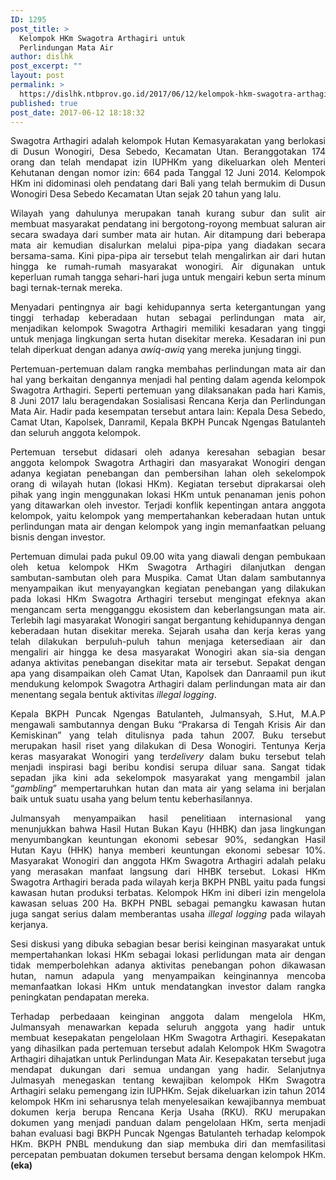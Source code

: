 ```yaml
---
ID: 1295
post_title: >
  Kelompok HKm Swagotra Arthagiri untuk
  Perlindungan Mata Air
author: dislhk
post_excerpt: ""
layout: post
permalink: >
  https://dislhk.ntbprov.go.id/2017/06/12/kelompok-hkm-swagotra-arthagiri-untuk-perlindungan-mata-air/
published: true
post_date: 2017-06-12 18:18:32
---
```

<p style="text-align: justify;">Swagotra Arthagiri adalah kelompok Hutan Kemasyarakatan yang berlokasi di Dusun Wonogiri, Desa Sebedo, Kecamatan Utan. Beranggotakan 174 orang dan telah mendapat izin IUPHKm yang dikeluarkan oleh Menteri Kehutanan dengan nomor izin: 664 pada Tanggal 12 Juni 2014. Kelompok HKm ini didominasi oleh pendatang dari Bali yang telah bermukim di Dusun Wonogiri Desa Sebedo Kecamatan Utan sejak 20 tahun yang lalu.</p>
<p style="text-align: justify;">Wilayah yang dahulunya merupakan tanah kurang subur dan sulit air membuat masyarakat pendatang ini bergotong-royong membuat saluran air secara swadaya dari sumber mata air hutan. Air ditampung dari beberapa mata air kemudian disalurkan melalui pipa-pipa yang diadakan secara bersama-sama. Kini pipa-pipa air tersebut telah mengalirkan air dari hutan hingga ke rumah-rumah masyarakat wonogiri. Air digunakan untuk keperluan rumah tangga sehari-hari juga untuk mengairi kebun serta minum bagi ternak-ternak mereka.</p>
<p style="text-align: justify;">Menyadari pentingnya air bagi kehidupannya serta ketergantungan yang tinggi terhadap keberadaan hutan sebagai perlindungan mata air, menjadikan kelompok Swagotra Arthagiri memiliki kesadaran yang tinggi untuk menjaga lingkungan serta hutan disekitar mereka. Kesadaran ini pun telah diperkuat dengan adanya <em>awiq-awiq</em> yang mereka junjung tinggi.</p>
<p style="text-align: justify;">Pertemuan-pertemuan dalam rangka membahas perlindungan mata air dan hal yang berkaitan dengannya menjadi hal penting dalam agenda kelompok Swagotra Arthagiri. Seperti pertemuan yang dilaksanakan pada hari Kamis, 8 Juni 2017 lalu beragendakan Sosialisasi Rencana Kerja dan Perlindungan Mata Air. Hadir pada kesempatan tersebut antara lain: Kepala Desa Sebedo, Camat Utan, Kapolsek, Danramil, Kepala BKPH Puncak Ngengas Batulanteh dan seluruh anggota kelompok.</p>
<p style="text-align: justify;">Pertemuan tersebut didasari oleh adanya keresahan sebagian besar anggota kelompok Swagotra Arthagiri dan masyarakat Wonogiri dengan adanya kegiatan penebangan dan pembersihan lahan oleh sekelompok orang di wilayah hutan (lokasi HKm). Kegiatan tersebut diprakarsai oleh pihak yang ingin menggunakan lokasi HKm untuk penanaman jenis pohon yang ditawarkan oleh investor. Terjadi konflik kepentingan antara anggota kelompok, yaitu kelompok yang mempertahankan keberadaan hutan untuk perlindungan mata air dengan kelompok yang ingin memanfaatkan peluang bisnis dengan investor.</p>
<p style="text-align: justify;">Pertemuan dimulai pada pukul 09.00 wita yang diawali dengan pembukaan oleh ketua kelompok HKm Swagotra Arthagiri dilanjutkan dengan sambutan-sambutan oleh para Muspika. Camat Utan dalam sambutannya menyampaikan ikut menyayangkan kegiatan penebangan yang dilakukan pada lokasi HKm Swagotra Arthagiri tersebut mengingat efeknya akan mengancam serta mengganggu ekosistem dan keberlangsungan mata air. Terlebih lagi masyarakat Wonogiri sangat bergantung kehidupannya dengan keberadaan hutan disekitar mereka. Sejarah usaha dan kerja keras yang telah dilakukan berpuluh-puluh tahun menjaga ketersediaan air dan mengaliri air hingga ke desa masyarakat Wonogiri akan sia-sia dengan adanya aktivitas penebangan disekitar mata air tersebut. Sepakat dengan apa yang disampaikan oleh Camat Utan, Kapolsek dan Danraamil pun ikut mendukung kelompok Swagotra Arthagiri dalam perlindungan mata air dan menentang segala bentuk aktivitas <em>illegal logging</em>.</p>
<p style="text-align: justify;">Kepala BKPH Puncak Ngengas Batulanteh, Julmansyah, S.Hut, M.A.P mengawali sambutannya dengan Buku “Prakarsa di Tengah Krisis Air dan Kemiskinan” yang telah ditulisnya pada tahun 2007. Buku tersebut merupakan hasil riset yang dilakukan di Desa Wonogiri. Tentunya Kerja keras masyarakat Wonogiri yang ter<em>delivery</em> dalam buku tersebut telah menjadi inspirasi bagi beribu kondisi serupa diluar sana. Sangat tidak sepadan jika kini ada sekelompok masyarakat yang mengambil jalan “<em>gambling</em>” mempertaruhkan hutan dan mata air yang selama ini berjalan baik untuk suatu usaha yang belum tentu keberhasilannya.</p>
<p style="text-align: justify;">Julmansyah menyampaikan hasil penelitiaan internasional yang menunjukkan bahwa Hasil Hutan Bukan Kayu (HHBK) dan jasa lingkungan menyumbangkan keuntungan ekonomi sebesar 90%, sedangkan Hasil Hutan Kayu (HHK) hanya memberi keuntungan ekonomi sebesar 10%. Masyarakat Wonogiri dan anggota HKm Swagotra Arthagiri adalah pelaku yang merasakan manfaat langsung dari HHBK tersebut. Lokasi HKm Swagotra Arthagiri berada pada wilayah kerja BKPH PNBL yaitu pada fungsi kawasan hutan produksi terbatas. Kelompok HKm ini diberi izin mengelola kawasan seluas 200 Ha. BKPH PNBL sebagai pemangku kawasan hutan juga sangat serius dalam memberantas usaha <em>illegal logging</em> pada wilayah kerjanya.</p>
<p style="text-align: justify;">Sesi diskusi yang dibuka sebagian besar berisi keinginan masyarakat untuk mempertahankan lokasi HKm sebagai lokasi perlidungan mata air dengan tidak memperbolehkan adanya aktivitas penebangan pohon dikawasan hutan, namun adapula yang menyampaikan keinginannya mencoba memanfaatkan lokasi HKm untuk mendatangkan investor dalam rangka peningkatan pendapatan mereka.</p>
<p style="text-align: justify;">Terhadap perbedaaan keinginan anggota dalam mengelola HKm, Julmansyah menawarkan kepada seluruh anggota yang hadir untuk membuat kesepakatan pengelolaan HKm Swagotra Arthagiri. Kesepakatan yang dihasilkan pada pertemuan tersebut adalah Kelompok HKm Swagotra Arthagiri dihajatkan untuk Perlindungan Mata Air. Kesepakatan tersebut juga mendapat dukungan dari semua undangan yang hadir. Selanjutnya Julmasyah menegaskan tentang kewajiban kelompok HKm Swagotra Arthagiri selaku pemengang izin IUPHKm. Sejak dikeluarkan izin tahun 2014 kelompok HKm ini seharusnya telah menyelesaikan kewajibannya membuat dokumen kerja berupa Rencana Kerja Usaha (RKU). RKU merupakan dokumen yang menjadi panduan dalam pengelolaan HKm, serta menjadi bahan evaluasi bagi BKPH Puncak Ngengas Batulanteh terhadap kelompok HKm. BKPH PNBL mendukung dan siap membuka diri dan memfasilitasi percepatan pembuatan dokumen tersebut bersama dengan kelompok HKm. <strong>(eka)</strong></p>